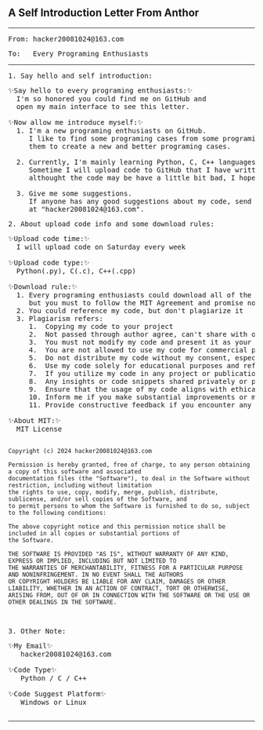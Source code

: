 
<h2>A Self Introduction Letter From Anthor</h2>
<hr/>
<p><pre>From: hacker20081024@163.com</pre></p>
<p><pre>To:   Every Programing Enthusiasts</pre></p>
<hr/>
<!-- context -->
<p>
<pre>
1. Say hello and self introduction: 
</pre>
<pre>
✨Say hello to every programing enthusiasts:✨
  I'm so honored you could find me on GitHub and
  open my main interface to see this letter.<br/>
✨Now allow me introduce myself:✨                                         
  1. I'm a new programing enthusiasts on GitHub.
     I like to find some programing cases from some programing teaching books and improve
     them to create a new and better programing cases.<br/>
  2. Currently, I'm mainly learning Python, C, C++ languages and Windows API.
     Sometime I will upload code to GitHub that I have written and share it with everyone, 
     althought the code may be have a little bit bad, I hope everyone doesn't mind.<br/>
  3. Give me some suggestions.
     If anyone has any good suggestions about my code, send an email to my inbox
     at "hacker20081024@163.com".
</pre>
</p>
<p>
<pre>
2. About upload code info and some download rules:
</pre>
<pre>
✨Upload code time:✨
  I will upload code on Saturday every week<br/>
✨Upload code type:✨
  Python(.py), C(.c), C++(.cpp)<br/>
✨Download rule:✨
  1. Every programing enthusiasts could download all of the programing case from my main interface,
     but you must to follow the MIT Agreement and promise not to use my code for any illegal activities.
  2. You could reference my code, but don't plagiarize it 
  3. Plagiarism refers: 
     1.  Copying my code to your project
     2.  Not passed through author agree, can't share with other
     3.  You must not modify my code and present it as your own work without giving proper credit to the original source
     4.  You are not allowed to use my code for commercial purposes without prior permission.
     5.  Do not distribute my code without my consent, especially if it's modified and not credited properly.
     6.  Use my code solely for educational purposes and refrain from using it for any other intent without authorization.
     7.  If you utilize my code in any project or publication, you must acknowledge the source appropriately.
     8.  Any insights or code snippets shared privately or publicly must not be disclosed to third parties without consent.
     9.  Ensure that the usage of my code aligns with ethical standards and does not promote harm or misuse in any form.
     10. Inform me if you make substantial improvements or modifications to my code, and consider sharing them back with the community under similar terms.
     11. Provide constructive feedback if you encounter any issues or have suggestions for enhancing the quality or usability of my code.<br/>
✨About MIT:✨
  MIT License
  
    Copyright (c) 2024 hacker20081024@163.com

    Permission is hereby granted, free of charge, to any person obtaining a copy of this software and associated 
    documentation files (the "Software"), to deal in the Software without restriction, including without limitation 
    the rights to use, copy, modify, merge, publish, distribute, sublicense, and/or sell copies of the Software, and 
    to permit persons to whom the Software is furnished to do so, subject to the following conditions:

    The above copyright notice and this permission notice shall be included in all copies or substantial portions of
    the Software.

    THE SOFTWARE IS PROVIDED "AS IS", WITHOUT WARRANTY OF ANY KIND, EXPRESS OR IMPLIED, INCLUDING BUT NOT LIMITED TO 
    THE WARRANTIES OF MERCHANTABILITY, FITNESS FOR A PARTICULAR PURPOSE AND NONINFRINGEMENT. IN NO EVENT SHALL THE AUTHORS
    OR COPYRIGHT HOLDERS BE LIABLE FOR ANY CLAIM, DAMAGES OR OTHER LIABILITY, WHETHER IN AN ACTION OF CONTRACT, TORT OR OTHERWISE, 
    ARISING FROM, OUT OF OR IN CONNECTION WITH THE SOFTWARE OR THE USE OR OTHER DEALINGS IN THE SOFTWARE.
</pre>
</p>
<p>
</p>
<pre>
3. Other Note:
</pre>
<pre>
✨My Email✨
   hacker20081024@163.com<br/>
✨Code Type✨
   Python / C / C++<br/>
✨Code Suggest Platform✨
   Windows or Linux<br/>
</pre>
</p>
<hr/>
<!---
hacker20081024/hacker20081024 is a ✨ special ✨ repository because its `README.md` (this file) appears on your GitHub profile.
You can click the Preview link to take a look at your changes.
--->
